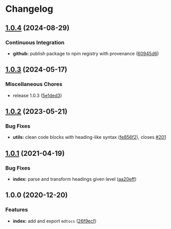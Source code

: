 # Changelog

## [1.0.4](https://github.com/remarkablemark/mdtocs/compare/v1.0.3...v1.0.4) (2024-08-29)


### Continuous Integration

* **github:** publish package to npm registry with provenance ([60945d6](https://github.com/remarkablemark/mdtocs/commit/60945d64387472b0d042783f8fa036cb5b70ec13))

## [1.0.3](https://github.com/remarkablemark/mdtocs/compare/v1.0.2...v1.0.3) (2024-05-17)

### Miscellaneous Chores

- release 1.0.3 ([5e1ded3](https://github.com/remarkablemark/mdtocs/commit/5e1ded3e1e3eedd1adea42d2ad7d42cbf40db5a8))

## [1.0.2](https://github.com/remarkablemark/mdtocs/compare/v1.0.1...v1.0.2) (2023-05-21)

### Bug Fixes

- **utils:** clean code blocks with heading-like syntax ([fe856f2](https://github.com/remarkablemark/mdtocs/commit/fe856f293374bfe4bdb93f9d44a33b21c219fb5a)), closes [#201](https://github.com/remarkablemark/mdtocs/issues/201)

## [1.0.1](https://github.com/remarkablemark/mdtocs/compare/v1.0.0...v1.0.1) (2021-04-19)

### Bug Fixes

- **index:** parse and transform headings given level ([aa20eff](https://github.com/remarkablemark/mdtocs/commit/aa20eff533c58c98e2b2f37e0a8ad773d54c4d97))

## 1.0.0 (2020-12-20)

### Features

- **index:** add and export `mdtocs` ([26f9ecf](https://github.com/remarkablemark/mdtocs/commit/26f9ecf281db23ea6a81aeceb0334f294a55e8c4))
